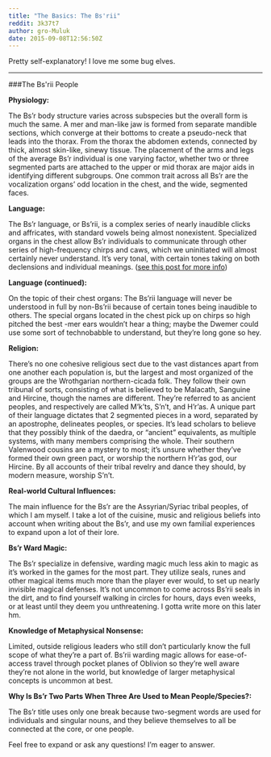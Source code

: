 ```yaml
---
title: "The Basics: The Bs'rii"
reddit: 3k37t7
author: gro-Muluk
date: 2015-09-08T12:56:50Z
---
```


Pretty self-explanatory! I love me some bug elves.
***
###The Bs'rii People

**Physiology:**

The Bs’r body structure varies across subspecies but the overall form is much the same. A mer and man-like jaw is formed from separate mandible sections, which converge at their bottoms to create a pseudo-neck that leads into the thorax. From the thorax the abdomen extends, connected by thick, almost skin-like, sinewy tissue. The placement of the arms and legs of the average Bs’r individual is one varying factor, whether two or three segmented parts are attached to the upper or mid thorax are major aids in identifying different subgroups. One common trait across all Bs’r are the vocalization organs’ odd location in the chest, and the wide, segmented faces.

**Language:**

The Bs’r language, or Bs’rii, is a complex series of nearly inaudible clicks and affricates, with standard vowels being almost nonexistent. Specialized organs in the chest allow Bs’r individuals to communicate through other series of high-frequency chirps and caws, which we uninitiated will almost certainly never understand. It’s very tonal, with certain tones taking on both declensions and individual meanings. ([see this post for more info](https://www.reddit.com/r/teslore/comments/3isg0z/on_the_bsrii_language_formerly_the_urmer/))

**Language (continued):**

On the topic of their chest organs: The Bs’rii language will never be understood in full by non-Bs’rii because of certain tones being inaudible to others. The special organs located in the chest pick up on chirps so high pitched the best -mer ears wouldn’t hear a thing; maybe the Dwemer could use some sort of technobabble to understand, but they’re long gone so hey.

**Religion:**

There’s no one cohesive religious sect due to the vast distances apart from one another each population is, but the largest and most organized of the groups are the Wrothgarian northern-cicada folk. They follow their own tribunal of sorts, consisting of what is believed to be Malacath, Sanguine and Hircine, though the names are different. They’re referred to as ancient peoples, and respectively are called M’k’ts, S’n’t, and H’r’as. A unique part of their language dictates that 2 segmented pieces in a word, separated by an apostrophe, delineates peoples, or species. It’s lead scholars to believe that they possibly think of the daedra, or “ancient” equivalents, as multiple systems, with many members comprising the whole. Their southern Valenwood cousins are a mystery to most; it’s unsure whether they’ve formed their own green pact, or worship the northern H’r’as god, our Hircine. By all accounts of their tribal revelry and dance they should, by modern measure, worship S’n’t.

**Real-world Cultural Influences:**

The main influence for the Bs’r are the Assyrian/Syriac tribal peoples, of which I am myself. I take a lot of the cuisine, music and religious beliefs into account when writing about the Bs’r, and use my own familial experiences to expand upon a lot of their lore.

**Bs’r Ward Magic:**

The Bs’r specialize in defensive, warding magic much less akin to magic as it’s worked in the games for the most part. They utilize seals, runes and other magical items much more than the player ever would, to set up nearly invisible magical defenses. It’s not uncommon to come across Bs’rii seals in the dirt, and to find yourself walking in circles for hours, days even weeks, or at least until they deem you unthreatening. I gotta write more on this later hm.

**Knowledge of Metaphysical Nonsense:**

Limited, outside religious leaders who still don’t particularly know the full scope of what they’re a part of. Bs’rii warding magic allows for ease-of-access travel through pocket planes of Oblivion so they’re well aware they’re not alone in the world, but knowledge of larger metaphysical concepts is uncommon at best.

**Why Is Bs’r Two Parts When Three Are Used to Mean People/Species?:**

The Bs’r title uses only one break because two-segment words are used for individuals and singular nouns, and they believe themselves to all be connected at the core, or one people.

Feel free to expand or ask any questions! I’m eager to answer.

